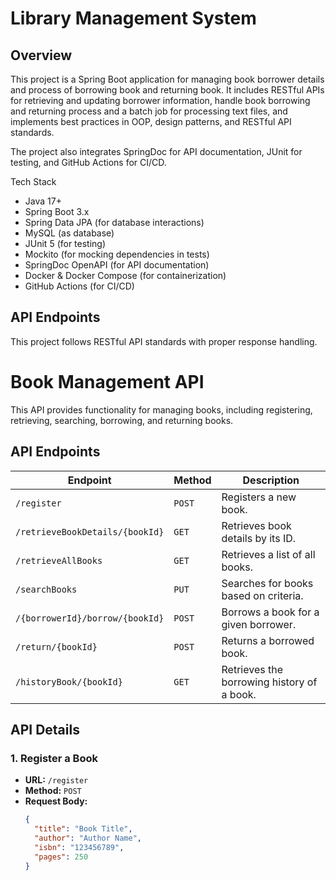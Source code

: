 # Library Management System

## Overview

This project is a Spring Boot application for managing book borrower details and process of borrowing book and returning book. It includes RESTful APIs for retrieving and updating borrower information, handle book borrowing and returning process and a batch job for processing text files, and implements best practices in OOP, design patterns, and RESTful API standards.

The project also integrates SpringDoc for API documentation, JUnit for testing, and GitHub Actions for CI/CD.

Tech Stack

- Java 17+
- Spring Boot 3.x
- Spring Data JPA (for database interactions)
- MySQL (as database)
- JUnit 5 (for testing)
- Mockito (for mocking dependencies in tests)
- SpringDoc OpenAPI (for API documentation)
- Docker & Docker Compose (for containerization)
- GitHub Actions (for CI/CD)

## API Endpoints

This project follows RESTful API standards with proper response handling.

# Book Management API

This API provides functionality for managing books, including registering, retrieving, searching, borrowing, and returning books.

## API Endpoints

| Endpoint | Method | Description |
|----------|--------|-------------|
| `/register` | `POST` | Registers a new book. |
| `/retrieveBookDetails/{bookId}` | `GET` | Retrieves book details by its ID. |
| `/retrieveAllBooks` | `GET` | Retrieves a list of all books. |
| `/searchBooks` | `PUT` | Searches for books based on criteria. |
| `/{borrowerId}/borrow/{bookId}` | `POST` | Borrows a book for a given borrower. |
| `/return/{bookId}` | `POST` | Returns a borrowed book. |
| `/historyBook/{bookId}` | `GET` | Retrieves the borrowing history of a book. |

## API Details

### 1. Register a Book
- **URL:** `/register`
- **Method:** `POST`
- **Request Body:**
  ```json
  {
    "title": "Book Title",
    "author": "Author Name",
    "isbn": "123456789",
    "pages": 250
  }

